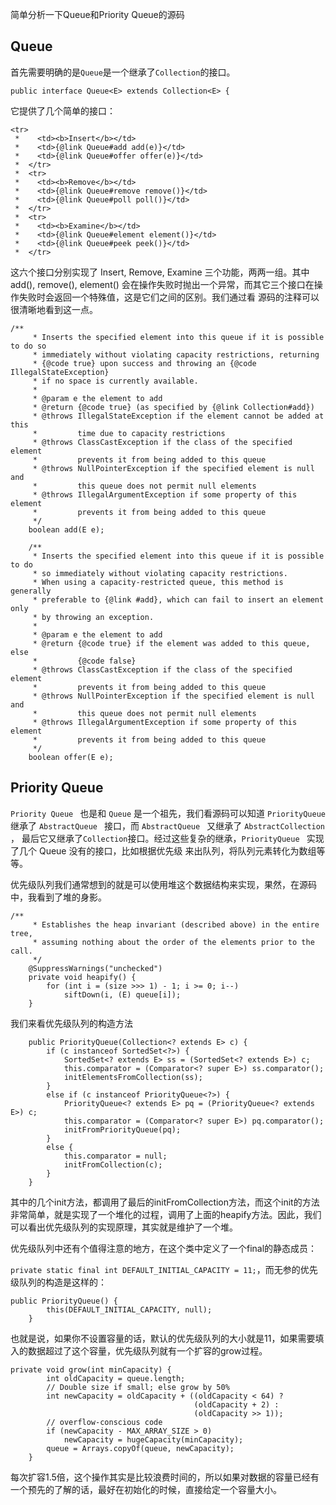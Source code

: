 简单分析一下Queue和Priority Queue的源码

## Queue

首先需要明确的是```Queue```是一个继承了```Collection```的接口。

``` public interface Queue<E> extends Collection<E> { ```

它提供了几个简单的接口：

```
<tr>
 *    <td><b>Insert</b></td>
 *    <td>{@link Queue#add add(e)}</td>
 *    <td>{@link Queue#offer offer(e)}</td>
 *  </tr>
 *  <tr>
 *    <td><b>Remove</b></td>
 *    <td>{@link Queue#remove remove()}</td>
 *    <td>{@link Queue#poll poll()}</td>
 *  </tr>
 *  <tr>
 *    <td><b>Examine</b></td>
 *    <td>{@link Queue#element element()}</td>
 *    <td>{@link Queue#peek peek()}</td>
 *  </tr>
```
这六个接口分别实现了 Insert, Remove, Examine 三个功能，两两一组。其中 add(), remove(), element()
会在操作失败时抛出一个异常，而其它三个接口在操作失败时会返回一个特殊值，这是它们之间的区别。我们通过看
源码的注释可以很清晰地看到这一点。

```
/**
     * Inserts the specified element into this queue if it is possible to do so
     * immediately without violating capacity restrictions, returning
     * {@code true} upon success and throwing an {@code IllegalStateException}
     * if no space is currently available.
     *
     * @param e the element to add
     * @return {@code true} (as specified by {@link Collection#add})
     * @throws IllegalStateException if the element cannot be added at this
     *         time due to capacity restrictions
     * @throws ClassCastException if the class of the specified element
     *         prevents it from being added to this queue
     * @throws NullPointerException if the specified element is null and
     *         this queue does not permit null elements
     * @throws IllegalArgumentException if some property of this element
     *         prevents it from being added to this queue
     */
    boolean add(E e);

    /**
     * Inserts the specified element into this queue if it is possible to do
     * so immediately without violating capacity restrictions.
     * When using a capacity-restricted queue, this method is generally
     * preferable to {@link #add}, which can fail to insert an element only
     * by throwing an exception.
     *
     * @param e the element to add
     * @return {@code true} if the element was added to this queue, else
     *         {@code false}
     * @throws ClassCastException if the class of the specified element
     *         prevents it from being added to this queue
     * @throws NullPointerException if the specified element is null and
     *         this queue does not permit null elements
     * @throws IllegalArgumentException if some property of this element
     *         prevents it from being added to this queue
     */
    boolean offer(E e);

```

## Priority Queue

```Priority Queue ``` 也是和 ``` Queue ``` 是一个祖先，我们看源码可以知道 ```PriorityQueue ``` 继承了 ```AbstractQueue ``` 接口，而 ```AbstractQueue ``` 又继承了 ```AbstractCollection ``` ， 最后它又继承了```Collection```接口。经过这些复杂的继承，```PriorityQueue ``` 实现了几个 Queue 没有的接口，比如根据优先级
来出队列，将队列元素转化为数组等等。

优先级队列我们通常想到的就是可以使用堆这个数据结构来实现，果然，在源码中，我看到了堆的身影。

```
/**
     * Establishes the heap invariant (described above) in the entire tree,
     * assuming nothing about the order of the elements prior to the call.
     */
    @SuppressWarnings("unchecked")
    private void heapify() {
        for (int i = (size >>> 1) - 1; i >= 0; i--)
            siftDown(i, (E) queue[i]);
    }
```

我们来看优先级队列的构造方法

```
	public PriorityQueue(Collection<? extends E> c) {
        if (c instanceof SortedSet<?>) {
            SortedSet<? extends E> ss = (SortedSet<? extends E>) c;
            this.comparator = (Comparator<? super E>) ss.comparator();
            initElementsFromCollection(ss);
        }
        else if (c instanceof PriorityQueue<?>) {
            PriorityQueue<? extends E> pq = (PriorityQueue<? extends E>) c;
            this.comparator = (Comparator<? super E>) pq.comparator();
            initFromPriorityQueue(pq);
        }
        else {
            this.comparator = null;
            initFromCollection(c);
        }
    }
```
其中的几个init方法，都调用了最后的initFromCollection方法，而这个init的方法非常简单，就是实现了一个堆化的过程，调用了上面的heapify方法。因此，我们可以看出优先级队列的实现原理，其实就是维护了一个堆。

优先级队列中还有个值得注意的地方，在这个类中定义了一个final的静态成员：

``` private static final int DEFAULT_INITIAL_CAPACITY = 11; ```，而无参的优先级队列的构造是这样的：
``` 
public PriorityQueue() {
        this(DEFAULT_INITIAL_CAPACITY, null);
    }
```
也就是说，如果你不设置容量的话，默认的优先级队列的大小就是11，如果需要填入的数据超过了这个容量，优先级队列就有一个扩容的grow过程。

```
private void grow(int minCapacity) {
        int oldCapacity = queue.length;
        // Double size if small; else grow by 50%
        int newCapacity = oldCapacity + ((oldCapacity < 64) ?
                                         (oldCapacity + 2) :
                                         (oldCapacity >> 1));
        // overflow-conscious code
        if (newCapacity - MAX_ARRAY_SIZE > 0)
            newCapacity = hugeCapacity(minCapacity);
        queue = Arrays.copyOf(queue, newCapacity);
    }

 ```
 每次扩容1.5倍，这个操作其实是比较浪费时间的，所以如果对数据的容量已经有一个预先的了解的话，最好在初始化的时候，直接给定一个容量大小。